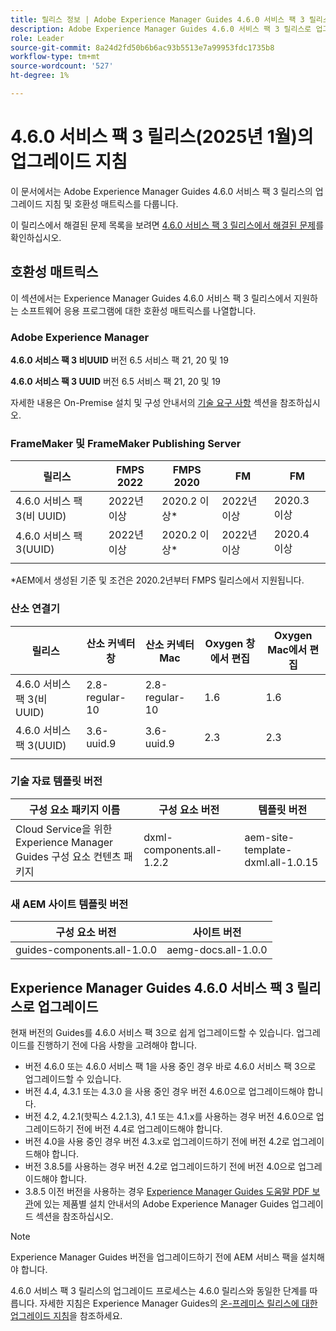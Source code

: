 ```yaml
---
title: 릴리스 정보 | Adobe Experience Manager Guides 4.6.0 서비스 팩 3 릴리스의 업그레이드 지침
description: Adobe Experience Manager Guides 4.6.0 서비스 팩 3 릴리스로 업그레이드하는 방법에 대해 알아봅니다
role: Leader
source-git-commit: 8a24d2fd50b6b6ac93b5513e7a99953fdc1735b8
workflow-type: tm+mt
source-wordcount: '527'
ht-degree: 1%

---
```


# 4.6.0 서비스 팩 3 릴리스(2025년 1월)의 업그레이드 지침

이 문서에서는 Adobe Experience Manager Guides 4.6.0 서비스 팩 3 릴리스의 업그레이드 지침 및 호환성 매트릭스를 다룹니다.

이 릴리스에서 해결된 문제 목록을 보려면 [4.6.0 서비스 팩 3 릴리스에서 해결된 문제](fixed-issues-4-6-0-sp2.md)를 확인하십시오.

## 호환성 매트릭스

이 섹션에서는 Experience Manager Guides 4.6.0 서비스 팩 3 릴리스에서 지원하는 소프트웨어 응용 프로그램에 대한 호환성 매트릭스를 나열합니다.

### Adobe Experience Manager

**4.6.0 서비스 팩 3 비UUID**
버전 6.5 서비스 팩 21, 20 및 19

**4.6.0 서비스 팩 3 UUID**
버전 6.5 서비스 팩 21, 20 및 19

자세한 내용은 On-Premise 설치 및 구성 안내서의 [기술 요구 사항](../install-guide/download-install-technical-requirements.md) 섹션을 참조하십시오.

### FrameMaker 및 FrameMaker Publishing Server

| 릴리스 | FMPS 2022 | FMPS 2020 | FM | FM |
| --- | --- | --- | --- | --- |
| 4.6.0 서비스 팩 3(비 UUID) | 2022년 이상 | 2020.2 이상* | 2022년 이상 | 2020.3 이상 |
| 4.6.0 서비스 팩 3(UUID) | 2022년 이상 | 2020.2 이상* | 2022년 이상 | 2020.4 이상 |
| | | | |

*AEM에서 생성된 기준 및 조건은 2020.2년부터 FMPS 릴리스에서 지원됩니다.

### 산소 연결기

| 릴리스 | 산소 커넥터 창 | 산소 커넥터 Mac | Oxygen 창에서 편집 | Oxygen Mac에서 편집 |
| --- | --- | --- |--- |--- |
| 4.6.0 서비스 팩 3(비 UUID) | 2.8-regular-10 | 2.8-regular-10 | 1.6 | 1.6 |
| 4.6.0 서비스 팩 3(UUID) | 3.6-uuid.9 | 3.6-uuid.9 | 2.3 | 2.3 |
|  |  |   |

### 기술 자료 템플릿 버전

| 구성 요소 패키지 이름 | 구성 요소 버전 | 템플릿 버전 |
|---|---|---|
| Cloud Service을 위한 Experience Manager Guides 구성 요소 컨텐츠 패키지 | dxml-components.all-1.2.2 | aem-site-template-dxml.all-1.0.15 |

### 새 AEM 사이트 템플릿 버전

| 구성 요소 버전 | 사이트 버전 |
|---|---|
| guides-components.all-1.0.0 | aemg-docs.all-1.0.0 |

## Experience Manager Guides 4.6.0 서비스 팩 3 릴리스로 업그레이드

현재 버전의 Guides를 4.6.0 서비스 팩 3으로 쉽게 업그레이드할 수 있습니다. 업그레이드를 진행하기 전에 다음 사항을 고려해야 합니다.

- 버전 4.6.0 또는 4.6.0 서비스 팩 1을 사용 중인 경우 바로 4.6.0 서비스 팩 3으로 업그레이드할 수 있습니다.
- 버전 4.4, 4.3.1 또는 4.3.0 을 사용 중인 경우 버전 4.6.0으로 업그레이드해야 합니다.
- 버전 4.2, 4.2.1(핫픽스 4.2.1.3), 4.1 또는 4.1.x를 사용하는 경우 버전 4.6.0으로 업그레이드하기 전에 버전 4.4로 업그레이드해야 합니다.
- 버전 4.0을 사용 중인 경우 버전 4.3.x로 업그레이드하기 전에 버전 4.2로 업그레이드해야 합니다.
- 버전 3.8.5를 사용하는 경우 버전 4.2로 업그레이드하기 전에 버전 4.0으로 업그레이드해야 합니다.
- 3.8.5 이전 버전을 사용하는 경우 [Experience Manager Guides 도움말 PDF 보관](https://helpx.adobe.com/xml-documentation-for-experience-manager/archive.html)에 있는 제품별 설치 안내서의 Adobe Experience Manager Guides 업그레이드 섹션을 참조하십시오.

>[!NOTE]
>
>Experience Manager Guides 버전을 업그레이드하기 전에 AEM 서비스 팩을 설치해야 합니다.

4.6.0 서비스 팩 3 릴리스의 업그레이드 프로세스는 4.6.0 릴리스와 동일한 단계를 따릅니다. 자세한 지침은 Experience Manager Guides의 [온-프레미스 릴리스에 대한 업그레이드 지침](../install-guide/upgrade-xml-documentation.md)을 참조하세요.
